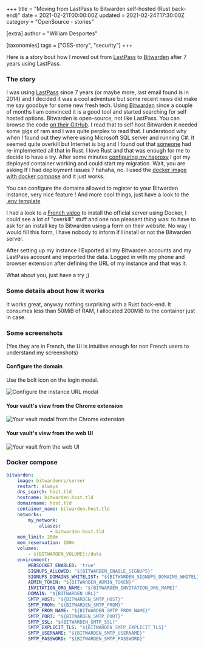 +++
title = "Moving from LastPass to Bitwarden self-hosted (Rust back-end)"
date = 2021-02-21T00:00:00Z
updated = 2021-02-24T17:30:00Z
category = "OpenSource - stories"

[extra]
author = "William Desportes"

[taxonomies]
tags = ["OSS-story", "security"]
+++

Here is a story bout how I moved out from [LastPass](https://www.lastpass.com/) to [Bitwarden](https://bitwarden.com/) after 7 years using LastPass.

<!-- more -->

### The story

I was using [LastPass](https://www.lastpass.com/) since 7 years (or maybe more, last email found is in 2014) and I decided it was a cool adventure but some recent news did make me say goodbye for some new fresh tech. Using [Bitwarden](https://bitwarden.com/) since a couple of months I am convinced it is a good tool and started searching for self hosted options.
Bitwarden is open-source, not like LastPass. You can browse the code [on their GitHub](https://github.com/bitwarden).
I read that to self host Bitwarden it needed some gigs of ram and I was quite perplex to read that. I understood why when I found out they where using Microsoft SQL server and running C#. It seemed quite overkill but Internet is big and I found out that [someone](https://github.com/dani-garcia) had re-implemented all that in Rust. I love Rust and that was enough for me to decide to have a try. After some minutes [configuring my haproxy](https://github.com/dani-garcia/bitwarden_rs/wiki/Proxy-examples) I got my deployed container working and could start my migration.
Wait, you are asking If I had deployment issues ? hahaha, no. I used the [docker image](https://hub.docker.com/r/bitwardenrs/server) [with docker compose](https://github.com/dani-garcia/bitwarden_rs/wiki/Using-Docker-Compose) and it just works.

You can configure the domains allowed to register to your Bitwarden instance, very nice feature !
And more cool things, just have a look to the [.env template](https://github.com/dani-garcia/bitwarden_rs/blob/1.19.0/.env.template)

I had a look to a [French video](https://www.youtube.com/watch?v=lfHDqxCJA90) to install the official server using Docker, I could see a lot of "overkill" stuff and one non pleasant thing was: to have to ask for an install key to Bitwarden using a form on their website. No way I would fill this form, I have nobody to inform if I install or not the Bitwarden server.

After setting up my instance I Exported all my Bitwarden accounts and my LastPass account and imported the data.
Logged in with my phone and browser extension after defining the URL of my instance and that was it.

What about you, just have a try ;)

### Some details about how it works

It works great, anyway nothing surprising with a Rust back-end.
It consumes less than 50MiB of RAM, I allocated 200MiB to the container just in case.

### Some screenshots

(Yes they are in French, the UI is intuitive enough for non French users to understand my screenshots)

#### Configure the domain

Use the bolt icon on the login modal.

![Configure the instance URL modal](../screenshots/Bitwarden_configure_url_2021.jpg "Configure the instance URL modal")

#### Your vault's view from the Chrome extension

![Your vault modal from the Chrome extension](../screenshots/Bitwarden_modal_2021.jpg "Your vault modal from the Chrome extension")

#### Your vault's view from the web UI

![Your vault from the web UI](../screenshots/Bitwarden_working_2021.jpg "Your vault from the web UI")

### Docker compose

```yml
bitwarden:
    image: bitwardenrs/server
    restart: always
    dns_search: host.tld
    hostname: bitwarden.host.tld
    domainname: host.tld
    container_name: bitwarden.host.tld
    networks:
        my_network:
            aliases:
                - bitwarden.host.tld
    mem_limit: 200m
    mem_reservation: 100m
    volumes:
        - ${BITWARDEN_VOLUME}:/data
    environment:
        WEBSOCKET_ENABLED: 'true'
        SIGNUPS_ALLOWED: "${BITWARDEN_ENABLE_SIGNUPS}"
        SIGNUPS_DOMAINS_WHITELIST: "${BITWARDEN_SIGNUPS_DOMAINS_WHITELIST}"
        ADMIN_TOKEN: "${BITWARDEN_ADMIN_TOKEN}"
        INVITATION_ORG_NAME: "${BITWARDEN_INVITATION_ORG_NAME}"
        DOMAIN: "${BITWARDEN_URL}"
        SMTP_HOST: "${BITWARDEN_SMTP_HOST}"
        SMTP_FROM: "${BITWARDEN_SMTP_FROM}"
        SMTP_FROM_NAME: "${BITWARDEN_SMTP_FROM_NAME}"
        SMTP_PORT: "${BITWARDEN_SMTP_PORT}"
        SMTP_SSL: "${BITWARDEN_SMTP_SSL}"
        SMTP_EXPLICIT_TLS: "${BITWARDEN_SMTP_EXPLICIT_TLS}"
        SMTP_USERNAME: "${BITWARDEN_SMTP_USERNAME}"
        SMTP_PASSWORD: "${BITWARDEN_SMTP_PASSWORD}"
```
